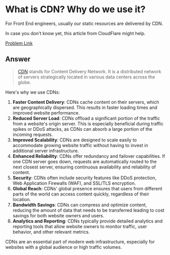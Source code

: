 # What is CDN? Why do we use it?

For Front End engineers, usually our static resources are delivered by CDN.

In case you don't know yet, this article from CloudFlare might help.

[Problem Link](https://bigfrontend.dev/question/What-is-CDN-Why-do-we-use-it)

## Answer

> [CDN](https://developer.mozilla.org/en-US/docs/Glossary/CDN) stands for Content Delivery Network. It is a distributed network of servers strategically located in various data centers across the globe.

Here's why we use CDNs:

1. **Faster Content Delivery**: CDNs cache content on their servers, which are geographically dispersed. This results in faster loading times and improved website performance.
2. **Reduced Server Load**: CDNs offload a significant portion of the traffic from a website's origin server. This is especially beneficial during traffic spikes or DDoS attacks, as CDNs can absorb a large portion of the incoming requests.
3. **Improved Scalability**: CDNs are designed to scale easily to accommodate growing website traffic without having to invest in additional server infrastructure.
4. **Enhanced Reliability**: CDNs offer redundancy and failover capabilities. If one CDN server goes down, requests are automatically routed to the next closest server, ensuring continuous availability and reliability of content.
5. **Security**: CDNs often include security features like DDoS protection, Web Application Firewalls (WAF), and SSL/TLS encryption.
6. **Global Reach**: CDNs' global presence ensures that users from different parts of the world can access content quickly, regardless of their location.
7. **Bandwidth Savings**: CDNs can compress and optimize content, reducing the amount of data that needs to be transferred leading to cost savings for both website owners and users.
8. **Analytics and Reporting**: CDNs typically provide detailed analytics and reporting tools that allow website owners to monitor traffic, user behavior, and other relevant metrics.

CDNs are an essential part of modern web infrastructure, especially for websites with a global audience or high traffic volumes.
